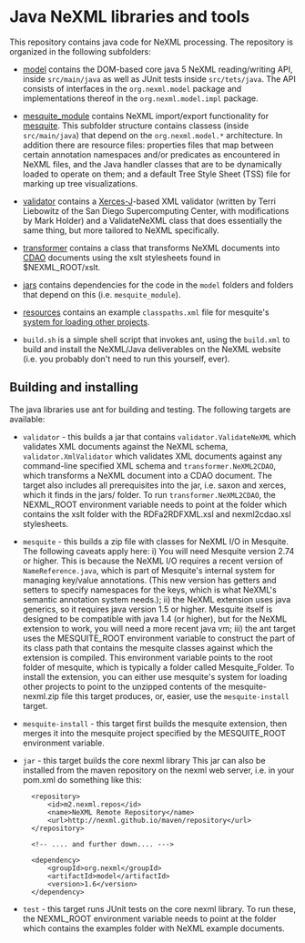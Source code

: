 Java NeXML libraries and tools
==============================

This repository contains java code for NeXML processing. The repository is organized
in the following subfolders:

* [model](model) contains the DOM-based core java 5 NeXML reading/writing API, inside 
`src/main/java` as well as JUnit tests inside `src/tets/java`. The API consists of 
interfaces in the `org.nexml.model` package and implementations thereof in the 
`org.nexml.model.impl` package.

* [mesquite_module](mesquite_module) contains NeXML import/export functionality for 
[mesquite](http://mesquiteproject.org). This subfolder structure contains classess 
(inside `src/main/java`) that depend on the `org.nexml.model.*` architecture.
In addition there are resource files: properties files that map between certain annotation
namespaces and/or predicates as encountered in NeXML files, and the Java handler classes
that are to be dynamically loaded to operate on them; and a default Tree Style Sheet (TSS)
file for marking up tree visualizations.

* [validator](validator) contains a [Xerces-J](http://xerces.apache.org/xerces-j/)-based
XML validator (written by Terri Liebowitz of the San Diego Supercomputing Center, with 
modifications by Mark Holder) and a ValidateNeXML class that does essentially the same 
thing, but more tailored to NeXML specifically.

* [transformer](transformer) contains a class that transforms NeXML documents into 
[CDAO](https://bioportal.bioontology.org/ontologies/CDAO) documents using the xslt 
stylesheets found in $NEXML_ROOT/xslt.

* [jars](jars) contains dependencies for the code in the `model` folders and folders that
depend on this (i.e. `mesquite_module`).

* [resources](resources) contains an example `classpaths.xml` file for mesquite's 
[system for loading other projects](http://mesquiteproject.org/mesquite/download/source.html#classPaths).
		
* `build.sh` is a simple shell script that invokes ant, using the `build.xml` to build and 
install the NeXML/Java deliverables on the NeXML website (i.e. you probably don't need to 
run this yourself, ever).

Building and installing
-----------------------

The java libraries use ant for building and testing. The following targets are available:

* `validator` - this builds a jar that contains `validator.ValidateNeXML` which validates 
XML documents against the NeXML schema, `validator.XmlValidator` which validates XML 
documents against any command-line specified XML schema and `transformer.NeXML2CDAO`, 
which transforms a NeXML document into a CDAO document. The target also includes all 
prerequisites into the jar, i.e. saxon and xerces, which it finds in the  jars/ folder. 
To run `transformer.NeXML2CDAO`, the NEXML_ROOT environment variable needs to point at the 
folder which contains the xslt folder with the RDFa2RDFXML.xsl and nexml2cdao.xsl 
stylesheets.

* `mesquite` - this builds a zip file with classes for NeXML I/O in Mesquite. The 
following caveats apply here: i) You will need Mesquite version 2.74 or higher. This is 
because the NeXML I/O requires a recent version of `NameReference.java`, which is part of 
Mesquite's internal system for managing key/value annotations. (This new version has getters
and setters to specify namespaces for the keys, which is what NeXML's semantic annotation 
system needs.); ii) the NeXML extension uses java generics, so it requires java version 
1.5 or higher. Mesquite itself is designed to be compatible with java 1.4 (or higher), but 
for the NeXML extension to work, you will need a more recent java vm; iii) the ant target 
uses the MESQUITE_ROOT environment variable to construct the part of its class path that
contains the mesquite classes against which the extension is compiled. This environment 
variable points to the root folder of mesquite, which is typically a folder called 
Mesquite_Folder. To install the extension, you can either use mesquite's system for 
loading other projects to point to the unzipped contents of the mesquite-nexml.zip file 
this target produces, or, easier, use the `mesquite-install` target.

* `mesquite-install` - this target first builds the mesquite extension, then merges it 
into the mesquite project specified by the MESQUITE_ROOT environment variable.

* `jar` - this target builds the core nexml library This jar can also be installed from 
the maven repository on the nexml web server, i.e. in your pom.xml do something like this:

		<repository>
			<id>m2.nexml.repos</id>
			<name>NeXML Remote Repository</name>
			<url>http://nexml.github.io/maven/repository</url>
		</repository>		
		
		<!-- .... and further down.... --->
		
        <dependency>
            <groupId>org.nexml</groupId>
            <artifactId>model</artifactId>
            <version>1.6</version>
        </dependency>	
        
* `test` - this target runs JUnit tests on the core nexml library.  To run these, the
NEXML_ROOT environment variable needs to point at the folder which contains the examples 
folder with NeXML example documents. 
